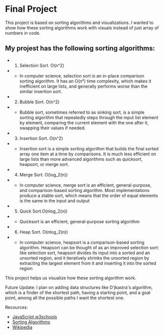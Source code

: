 # Final Project
This project is based on sorting algorithms and visualizations. I wanted to show how these sorting algorithms work with visuals instead of just array of numbers in code.

## My projest has the following sorting algorithms:
- 1. Selection Sort. O(n^2)
- - In computer science, selection sort is an in-place comparison sorting algorithm. It has an O(n²) time complexity, which makes it inefficient on large lists, and generally performs worse than the similar insertion sort.
- 2. Bubble Sort. O(n^2)
- - Bubble sort, sometimes referred to as sinking sort, is a simple sorting algorithm that repeatedly steps through the input list element by element, comparing the current element with the one after it, swapping their values if needed.
- 3. Insertion Sort. O(n^2)
- - Insertion sort is a simple sorting algorithm that builds the final sorted array one item at a time by comparisons. It is much less efficient on large lists than more advanced algorithms such as quicksort, heapsort, or merge sort.
- 4. Merge Sort. O(log_2(n))
- - In computer science, merge sort is an efficient, general-purpose, and comparison-based sorting algorithm. Most implementations produce a stable sort, which means that the order of equal elements is the same in the input and output
- 5. Quick Sort.O(nlog_2(n))
- - Quicksort is an efficient, general-purpose sorting algorithm
- 6. Heap Sort. O(nlog_2(n))
- - In computer science, heapsort is a comparison-based sorting algorithm. Heapsort can be thought of as an improved selection sort: like selection sort, heapsort divides its input into a sorted and an unsorted region, and it iteratively shrinks the unsorted region by extracting the largest element from it and inserting it into the sorted region

This project helps us visualize how these sorting algorithm work.

Future Update:
I plan on adding data structures like D'jkastra's algorithm, which is a finder of the shortest path, having a starting point, and a goal point, among all the possible paths I want the shortest one.

Recources:
- [JavaScript w3schools](https://www.w3schools.com/js/)
- [Sorting Algorithms](https://www.geeksforgeeks.org/sorting-algorithms/)
- [Wikipedia](https://www.wikipedia.org/)

